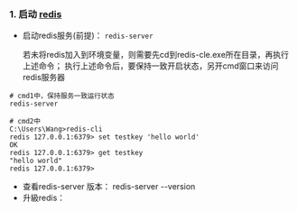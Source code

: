 





### 1. 启动  [redis](<http://www.runoob.com/redis/redis-install.html>)

- 启动redis服务(前提)： `redis-server`

  若未将redis加入到环境变量，则需要先cd到redis-cle.exe所在目录，再执行上述命令；
  执行上述命令后，要保持一致开启状态，另开cmd窗口来访问redis服务器

```
# cmd1中，保持服务一致运行状态
redis-server

# cmd2中
C:\Users\Wang>redis-cli
redis 127.0.0.1:6379> set testkey 'hello world'
OK
redis 127.0.0.1:6379> get testkey
"hello world"
redis 127.0.0.1:6379>
```

- 查看redis-server 版本： redis-server --version
- 升級redis：

